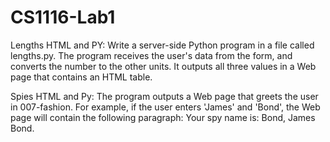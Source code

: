 # CS1116-Lab1

Lengths HTML and PY:
  Write a server-side Python program in a file called lengths.py. 
  The program receives the user's data from the form, and converts the number to the other units. It outputs 
  all three values in a Web page that contains an HTML table.
  
Spies HTML and Py:
  The program outputs a Web page that greets the user in 007-fashion. For example, 
  if the user enters 'James' and 'Bond', the Web page will contain the following paragraph:
                Your spy name is: Bond, James Bond.
